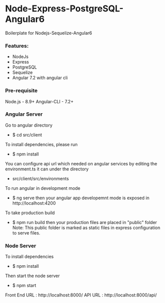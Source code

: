 # Node-Express-PostgreSQL-Angular6
Boilerplate for Nodejs-Sequelize-Angular6

### Features: ###
- NodeJs
- Express
- PostgreSQL
- Sequelize
- Angular 7.2 with angular cli

### Pre-requisite ###

Node.js - 8.9+
Angular-CLI - 7.2+

### Angular Server ###

Go to angular directory
* $ cd src/client

To install dependencies, please run
* $ npm install

You can configure api url which needed on angular services by editing the environment.ts it can under the directory
* src/client/src/environments

To run angular in development mode
* $ ng serve
 then your angular app developemnt mode is exposed in http://localhost:4200

To take production build
* $ npm run build
 then your production files are placed in "public" folder
 Note: This public folder is marked as static files in express configuration to serve files.

### Node Server ###
To install dependencies
* $ npm install

Then start the node server
* $ npm start

Front End URL : http://localhost:8000/
API URL : http://localhost:8000/api/
